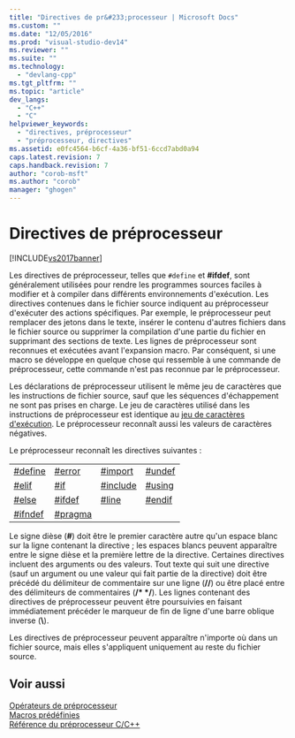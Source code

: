 ```yaml
---
title: "Directives de pr&#233;processeur | Microsoft Docs"
ms.custom: ""
ms.date: "12/05/2016"
ms.prod: "visual-studio-dev14"
ms.reviewer: ""
ms.suite: ""
ms.technology: 
  - "devlang-cpp"
ms.tgt_pltfrm: ""
ms.topic: "article"
dev_langs: 
  - "C++"
  - "C"
helpviewer_keywords: 
  - "directives, préprocesseur"
  - "préprocesseur, directives"
ms.assetid: e0fc4564-b6cf-4a36-bf51-6ccd7abd0a94
caps.latest.revision: 7
caps.handback.revision: 7
author: "corob-msft"
ms.author: "corob"
manager: "ghogen"
---
```

# Directives de pr&#233;processeur
[!INCLUDE[vs2017banner](../assembler/inline/includes/vs2017banner.md)]

Les directives de préprocesseur, telles que `#define` et **\#ifdef**, sont généralement utilisées pour rendre les programmes sources faciles à modifier et à compiler dans différents environnements d'exécution.  Les directives contenues dans le fichier source indiquent au préprocesseur d'exécuter des actions spécifiques.  Par exemple, le préprocesseur peut remplacer des jetons dans le texte, insérer le contenu d'autres fichiers dans le fichier source ou supprimer la compilation d'une partie du fichier en supprimant des sections de texte.  Les lignes de préprocesseur sont reconnues et exécutées avant l'expansion macro.  Par conséquent, si une macro se développe en quelque chose qui ressemble à une commande de préprocesseur, cette commande n'est pas reconnue par le préprocesseur.  
  
 Les déclarations de préprocesseur utilisent le même jeu de caractères que les instructions de fichier source, sauf que les séquences d'échappement ne sont pas prises en charge.  Le jeu de caractères utilisé dans les instructions de préprocesseur est identique au [jeu de caractères d'exécution](http://msdn.microsoft.com/fr-fr/a7901c61-524d-47c6-beb6-d9dacc2e72ed).  Le préprocesseur reconnaît aussi les valeurs de caractères négatives.  
  
 Le préprocesseur reconnaît les directives suivantes :  
  
|||||  
|-|-|-|-|  
|[\#define](../preprocessor/hash-define-directive-c-cpp.md)|[\#error](../preprocessor/hash-error-directive-c-cpp.md)|[\#import](../preprocessor/hash-import-directive-cpp.md)|[\#undef](../preprocessor/hash-undef-directive-c-cpp.md)|  
|[\#elif](../preprocessor/hash-if-hash-elif-hash-else-and-hash-endif-directives-c-cpp.md)|[\#if](../preprocessor/hash-if-hash-elif-hash-else-and-hash-endif-directives-c-cpp.md)|[\#include](../preprocessor/hash-include-directive-c-cpp.md)|[\#using](../preprocessor/hash-using-directive-cpp.md)|  
|[\#else](../preprocessor/hash-if-hash-elif-hash-else-and-hash-endif-directives-c-cpp.md)|[\#ifdef](../preprocessor/hash-ifdef-and-hash-ifndef-directives-c-cpp.md)|[\#line](../preprocessor/hash-line-directive-c-cpp.md)|[\#endif](../preprocessor/hash-if-hash-elif-hash-else-and-hash-endif-directives-c-cpp.md)|  
|[\#ifndef](../preprocessor/hash-ifdef-and-hash-ifndef-directives-c-cpp.md)|[\#pragma](../preprocessor/pragma-directives-and-the-pragma-keyword.md)|||  
  
 Le signe dièse \(**\#**\) doit être le premier caractère autre qu'un espace blanc sur la ligne contenant la directive ; les espaces blancs peuvent apparaître entre le signe dièse et la première lettre de la directive.  Certaines directives incluent des arguments ou des valeurs.  Tout texte qui suit une directive \(sauf un argument ou une valeur qui fait partie de la directive\) doit être précédé du délimiteur de commentaire sur une ligne \(**\/\/**\) ou être placé entre des délimiteurs de commentaires \(**\/\* \*\/**\).  Les lignes contenant des directives de préprocesseur peuvent être poursuivies en faisant immédiatement précéder le marqueur de fin de ligne d'une barre oblique inverse \(**\\**\).  
  
 Les directives de préprocesseur peuvent apparaître n'importe où dans un fichier source, mais elles s'appliquent uniquement au reste du fichier source.  
  
## Voir aussi  
 [Opérateurs de préprocesseur](../preprocessor/preprocessor-operators.md)   
 [Macros prédéfinies](../preprocessor/predefined-macros.md)   
 [Référence du préprocesseur C\/C\+\+](../preprocessor/c-cpp-preprocessor-reference.md)